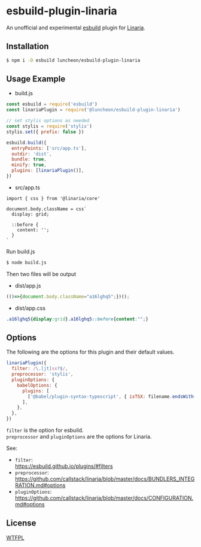 # esbuild-plugin-linaria

An unofficial and experimental [esbuild](https://esbuild.github.io/) plugin for [Linaria](https://linaria.dev/).

## Installation

```sh
$ npm i -D esbuild luncheon/esbuild-plugin-linaria
```

## Usage Example

- build.js

```js
const esbuild = require('esbuild')
const linariaPlugin = require('@luncheon/esbuild-plugin-linaria')

// set stylis options as needed
const stylis = require('stylis')
stylis.set({ prefix: false })

esbuild.build({
  entryPoints: ['src/app.ts'],
  outdir: 'dist',
  bundle: true,
  minify: true,
  plugins: [linariaPlugin()],
})
```

- src/app.ts

```tsx
import { css } from '@linaria/core'

document.body.className = css`
  display: grid;

  ::before {
    content: '';
  }
`
```

Run build.js

```sh
$ node build.js
```

Then two files will be output

- dist/app.js

```js
(()=>{document.body.className="a16lghq5";})();
```

- dist/app.css

```css
.a16lghq5{display:grid}.a16lghq5::before{content:"";}
```

## Options

The following are the options for this plugin and their default values.

```js
linariaPlugin({
  filter: /\.[jt]sx?$/,
  preprocessor: 'stylis',
  pluginOptions: {
    babelOptions: {
      plugins: [
        ['@babel/plugin-syntax-typescript', { isTSX: filename.endsWith('x') }],
      ],
    },
  },
})
```

`filter` is the option for esbuild.  
`preprocessor` and `pluginOptions` are the options for Linaria.

See:

- `filter`:  
  https://esbuild.github.io/plugins/#filters
- `preprocessor`:  
  https://github.com/callstack/linaria/blob/master/docs/BUNDLERS_INTEGRATION.md#options
- `pluginOptions`:  
  https://github.com/callstack/linaria/blob/master/docs/CONFIGURATION.md#options

## License

[WTFPL](http://www.wtfpl.net/)

